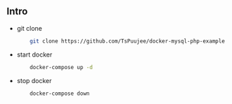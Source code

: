 ## Intro


- git clone
    ```bash
        git clone https://github.com/TsPuujee/docker-mysql-php-example
    ```
- start docker
    ```bash
        docker-compose up -d
    ```

- stop docker
    ```bash
        docker-compose down
    ```